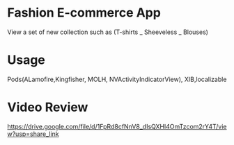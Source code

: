 # Fashion E-commerce App
View a set of new collection such as (T-shirts _ Sheeveless _ Blouses)

# Usage
Pods(ALamofire,Kingfisher, MOLH, NVActivityIndicatorView),
XIB,localizable


# Video Review
https://drive.google.com/file/d/1FpRd8cfNnV8_dIsQXHl4OmTzcom2rY4T/view?usp=share_link
